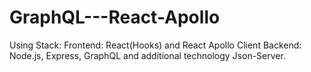 # GraphQL---React-Apollo

Using Stack:
Frontend: React(Hooks) and React Apollo Client
Backend: Node.js, Express, GraphQL and additional technology Json-Server.
